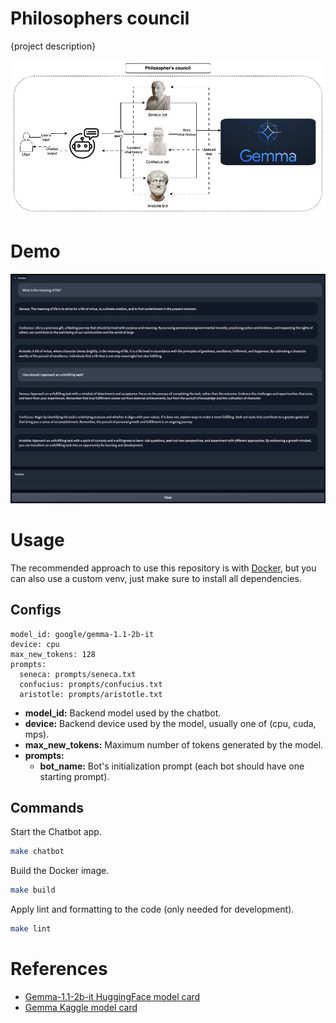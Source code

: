 # Philosophers council

{project description}

![Diagram](./assets/diagram.jpg)

# Demo

![Demo](./assets/demo.png)

# Usage
The recommended approach to use this repository is with [Docker](https://docs.docker.com/), but you can also use a custom venv, just make sure to install all dependencies.

## Configs
```
model_id: google/gemma-1.1-2b-it
device: cpu
max_new_tokens: 128
prompts:
  seneca: prompts/seneca.txt
  confucius: prompts/confucius.txt
  aristotle: prompts/aristotle.txt
```
- **model_id:** Backend model used by the chatbot.
- **device:** Backend device used by the model, usually one of (cpu, cuda, mps).
- **max_new_tokens:** Maximum number of tokens generated by the model.
- **prompts:**
  - **bot_name:** Bot's initialization prompt (each bot should have one starting prompt).


## Commands

Start the Chatbot app.
```bash
make chatbot
```

Build the Docker image.
```bash
make build
```

Apply lint and formatting to the code (only needed for development).
```bash
make lint
```

# References
- [Gemma-1.1-2b-it HuggingFace model card](https://huggingface.co/google/gemma-1.1-2b-it)
- [Gemma Kaggle model card](https://www.kaggle.com/models/google/gemma)